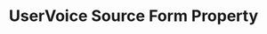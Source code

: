 ---
# -------------------------- #
#        CONTENT TYPE        #
# -------------------------- #

product-type: "connect"
content-type: "api-form"
form-type: "source"
key: "source-form-properties-uservoice-object"


# -------------------------- #
#        OBJECT INFO         #
# -------------------------- #

title: "UserVoice Source Form Property"
api-type: "platform.uservoice"
display-name: "UserVoice"

source-type: "saas"
docs-name: "uservoice"

description: ""


# -------------------------- #
#      OBJECT ATTRIBUTES     #
# -------------------------- #

uses-start-date: true

object-attributes:
  - name: "api_key"
    type: "string"
    required: true
    description: |
      The {{ form-property.display-name }} API key. API keys must be generated by a user who can access **Settings** in their {{ form-property.display-name }} account. Refer to [{{ form-property.display-name }}'s documentation](https://developer.uservoice.com/docs/api/v2/getting-started/){:target="new"} for credential generation instructions.
    value: "<API_KEY>"

  - name: "api_secret"
    type: "string"
    required: true
    description: |
      The {{ form-property.display-name }} API secret. API secrets must be generated by a user who can access **Settings** in their {{ form-property.display-name }} account. Refer to [{{ form-property.display-name }}'s documentation](https://developer.uservoice.com/docs/api/v2/getting-started/){:target="new"} for credential generation instructions.
    value: "<SECRET>"

  - name: "subdomain"
    type: "string"
    required: true
    description: "The subdomain of the {{ form-property.display-name }} account to replicate data from. For example: If the full subdomain were `stitch.{{ form-property.display-name | downcase }}.com`, only `stitch` would be provided."
    value: "<SUBDOMAIN>"
---